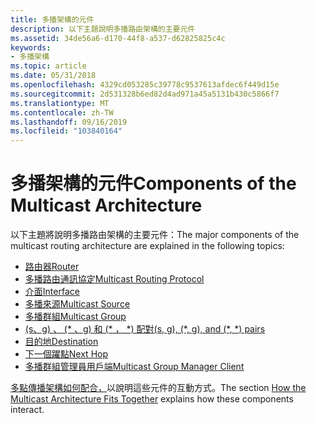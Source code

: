 ```yaml
---
title: 多播架構的元件
description: 以下主題說明多播路由架構的主要元件
ms.assetid: 34de56a6-d170-44f8-a537-d62825825c4c
keywords:
- 多播架構
ms.topic: article
ms.date: 05/31/2018
ms.openlocfilehash: 4329cd053285c39778c9537613afdec6f449d15e
ms.sourcegitcommit: 2d531328b6ed82d4ad971a45a5131b430c5866f7
ms.translationtype: MT
ms.contentlocale: zh-TW
ms.lasthandoff: 09/16/2019
ms.locfileid: "103840164"
---
```

# <a name="components-of-the-multicast-architecture"></a><span data-ttu-id="6bbe9-104">多播架構的元件</span><span class="sxs-lookup"><span data-stu-id="6bbe9-104">Components of the Multicast Architecture</span></span>

<span data-ttu-id="6bbe9-105">以下主題將說明多播路由架構的主要元件：</span><span class="sxs-lookup"><span data-stu-id="6bbe9-105">The major components of the multicast routing architecture are explained in the following topics:</span></span>

-   [<span data-ttu-id="6bbe9-106">路由器</span><span class="sxs-lookup"><span data-stu-id="6bbe9-106">Router</span></span>](router.md)
-   [<span data-ttu-id="6bbe9-107">多播路由通訊協定</span><span class="sxs-lookup"><span data-stu-id="6bbe9-107">Multicast Routing Protocol</span></span>](multicast-routing-protocol.md)
-   [<span data-ttu-id="6bbe9-108">介面</span><span class="sxs-lookup"><span data-stu-id="6bbe9-108">Interface</span></span>](interface.md)
-   [<span data-ttu-id="6bbe9-109">多播來源</span><span class="sxs-lookup"><span data-stu-id="6bbe9-109">Multicast Source</span></span>](multicast-source.md)
-   [<span data-ttu-id="6bbe9-110">多播群組</span><span class="sxs-lookup"><span data-stu-id="6bbe9-110">Multicast Group</span></span>](multicast-group.md)
-   [<span data-ttu-id="6bbe9-111"> (s、g) 、 (\* 、g) 和 (\* ， \*) 配對</span><span class="sxs-lookup"><span data-stu-id="6bbe9-111">(s, g), (\*, g), and (\*, \*) pairs</span></span>](-s-g-g-and-pairs.md)
-   [<span data-ttu-id="6bbe9-112">目的地</span><span class="sxs-lookup"><span data-stu-id="6bbe9-112">Destination</span></span>](destination.md)
-   [<span data-ttu-id="6bbe9-113">下一個躍點</span><span class="sxs-lookup"><span data-stu-id="6bbe9-113">Next Hop</span></span>](next-hop.md)
-   [<span data-ttu-id="6bbe9-114">多播群組管理員用戶端</span><span class="sxs-lookup"><span data-stu-id="6bbe9-114">Multicast Group Manager Client</span></span>](multicast-group-manager-client.md)

<span data-ttu-id="6bbe9-115">[多點傳播架構如何配合，](how-the-multicast-architecture-fits-together.md)以說明這些元件的互動方式。</span><span class="sxs-lookup"><span data-stu-id="6bbe9-115">The section [How the Multicast Architecture Fits Together](how-the-multicast-architecture-fits-together.md) explains how these components interact.</span></span>

 

 




